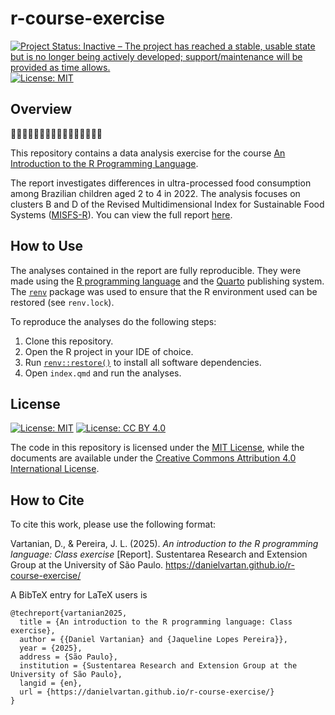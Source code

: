 # r-course-exercise

<!-- badges: start -->
[![Project Status: Inactive – The project has reached a stable, usable state but is no longer being actively developed; support/maintenance will be provided as time allows.](https://www.repostatus.org/badges/latest/inactive.svg)](https://www.repostatus.org/#inactive)
[![License: MIT](https://img.shields.io/badge/License-MIT-green.svg)](https://opensource.org/licenses/MIT)
<!-- badges: end -->

## Overview

🧒🏽🇧🇷🍔🍟🍕🍫🍭🍬🍿🥤🍩🍪🍰🧃

This repository contains a data analysis exercise for the course [An Introduction to the R Programming Language](https://github.com/danielvartan/r-course).

The report investigates differences in ultra-processed food consumption among Brazilian children aged 2 to 4 in 2022. The analysis focuses on clusters B and D of the Revised Multidimensional Index for Sustainable Food Systems ([MISFS-R](https://doi.org/10.1002/sd.2376)). You can view the full report [here](https://danielvartan.github.io/r-course-exercise/).

## How to Use

The analyses contained in the report are fully reproducible. They were made using the [R programming language](https://www.r-project.org/) and the [Quarto](https://quarto.org/) publishing system. The [`renv`](https://rstudio.github.io/renv/) package was used to ensure that the R environment used can be restored (see `renv.lock`).

To reproduce the analyses do the following steps:

1. Clone this repository.
1. Open the R project in your IDE of choice.
1. Run [`renv::restore()`](https://rstudio.github.io/renv//reference/restore.html) to install all software dependencies.
1. Open `index.qmd` and run the analyses.

## License

[![License:
MIT](https://img.shields.io/badge/license-MIT-green.png)](https://opensource.org/license/mit)
[![License: CC BY
4.0](https://img.shields.io/badge/License-CC_BY_4.0-lightgrey.svg)](https://creativecommons.org/licenses/by/4.0/)

The code in this repository is licensed under the [MIT
License](https://opensource.org/license/mit/), while the documents are available under the [Creative Commons Attribution 4.0 International
License](https://creativecommons.org/licenses/by/4.0/).

## How to Cite

To cite this work, please use the following format:

Vartanian, D., & Pereira, J. L. (2025). *An introduction to the R programming language: Class exercise* \[Report\]. Sustentarea Research and Extension Group at the University of São Paulo. <https://danielvartan.github.io/r-course-exercise/>

A BibTeX entry for LaTeX users is

```
@techreport{vartanian2025,
  title = {An introduction to the R programming language: Class exercise},
  author = {{Daniel Vartanian} and {Jaqueline Lopes Pereira}},
  year = {2025},
  address = {São Paulo},
  institution = {Sustentarea Research and Extension Group at the University of São Paulo},
  langid = {en},
  url = {https://danielvartan.github.io/r-course-exercise/}
}
```
